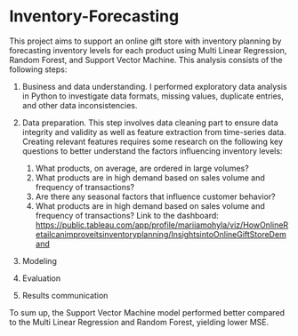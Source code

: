 # Inventory-Forecasting
This project aims to support an online gift store with inventory planning by forecasting inventory levels for each product using Multi Linear Regression, Random Forest, and Support Vector Machine. 
This analysis consists of the following steps:
1. Business and data understanding. I performed exploratory data analysis in Python to investigate data formats, missing values, duplicate entries, and other data inconsistencies.
2. Data preparation. This step involves data cleaning part to ensure data integrity and validity as well as feature extraction from time-series data. Creating relevant features requires some research on the following key questions to better understand the factors influencing inventory levels:
    1. What products, on average, are ordered in large volumes?
    2. What products are in high demand based on sales volume and frequency of transactions?
    3. Are there any seasonal factors that influence customer behavior?
    4. What products are in high demand based on sales volume and frequency of transactions?
Link to the dashboard: https://public.tableau.com/app/profile/mariiamohyla/viz/HowOnlineRetailcanimproveitsinventoryplanning/InsightsintoOnlineGiftStoreDemand

3. Modeling
4. Evaluation
5. Results communication

To sum up, the Support Vector Machine model performed better compared to the Multi Linear Regression and Random Forest, yielding lower MSE.  
